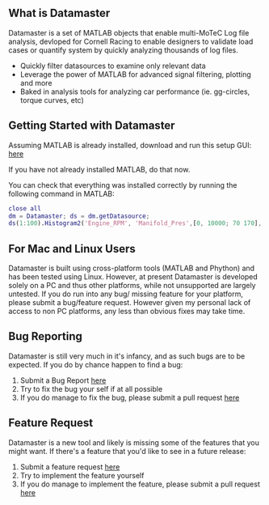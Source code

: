 ## What is Datamaster ##
Datamaster is a set of MATLAB objects that enable multi-MoTeC Log file analysis, devloped for Cornell Racing to enable designers to validate load cases or quantify system by quickly analyzing thousands of log files.

* Quickly filter datasources to examine only relevant data
* Leverage the power of MATLAB for advanced signal filtering, plotting and more
* Baked in analysis tools for analyzing car performance (ie. gg-circles, torque curves, etc)

## Getting Started with Datamaster ##
Assuming MATLAB is already installed, download and run this setup GUI: [here](https://github.com/awadell1/Datamaster/raw/master/DatmasterPreference.mlapp)

If you have not already installed MATLAB, do that now.

You can check that everything was installed correctly by running the following command in MATLAB:
```matlab
close all
dm = Datamaster; ds = dm.getDatasource;
ds(1:100).Histogram2('Engine_RPM', 'Manifold_Pres',[0, 10000; 70 170], 'unit', {'rpm', 'kPa'});
```

## For Mac and Linux Users ##
Datamaster is built using cross-platform tools (MATLAB and Phython) and has been tested using Linux. However, at present Datamaster is developed solely on a PC and thus other platforms, while not unsupported are largely untested. If you do run into any bug/ missing feature for your platform, please submit a bug/feature request. However given my personal lack of access to non PC platforms, any less than obvious fixes may take time.

## Bug Reporting ##
Datamaster is still very much in it's infancy, and as such bugs are to be expected. If you do by chance happen to find a bug:

1. Submit a Bug Report [here](https://github.com/awadell1/Datamaster/issues/new)
2. Try to fix the bug your self if at all possible
3. If you do manage to fix the bug, please submit a pull request [here](https://github.com/awadell1/Datamaster/compare)

## Feature Request ##
Datamaster is a new tool and likely is missing some of the features that you might want. If there's a feature that you'd like to see in a future release:

1. Submit a feature request [here](https://github.com/awadell1/Datamaster/issues/new)
2. Try to implement the feature yourself
3. If you do manage to implement the feature, please submit a pull request [here](https://github.com/awadell1/Datamaster/compare)
